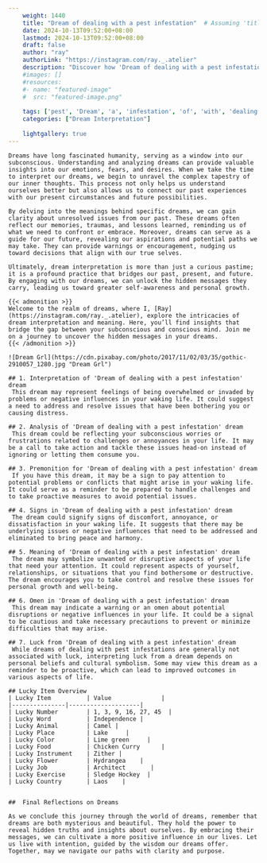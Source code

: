 ```yaml
---
    weight: 1440
    title: "Dream of dealing with a pest infestation"  # Assuming 'title' column exists
    date: 2024-10-13T09:52:00+08:00
    lastmod: 2024-10-13T09:52:00+08:00
    draft: false
    author: "ray"
    authorLink: "https://instagram.com/ray._.atelier"
    description: "Discover how 'Dream of dealing with a pest infestation' can interpret your future and uncover its significant meanings in your life."
    #images: []
    #resources:
    #- name: "featured-image"
    #  src: "featured-image.png"
    
    tags: ['pest', 'Dream', 'a', 'infestation', 'of', 'with', 'dealing']
    categories: ["Dream Interpretation"]
    
    lightgallery: true
---
```

    
    Dreams have long fascinated humanity, serving as a window into our subconscious. Understanding and analyzing dreams can provide valuable insights into our emotions, fears, and desires. When we take the time to interpret our dreams, we begin to unravel the complex tapestry of our inner thoughts. This process not only helps us understand ourselves better but also allows us to connect our past experiences with our present circumstances and future possibilities.
    
    By delving into the meanings behind specific dreams, we can gain clarity about unresolved issues from our past. These dreams often reflect our memories, traumas, and lessons learned, reminding us of what we need to confront or embrace. Moreover, dreams can serve as a guide for our future, revealing our aspirations and potential paths we may take. They can provide warnings or encouragement, nudging us toward decisions that align with our true selves.
    
    Ultimately, dream interpretation is more than just a curious pastime; it is a profound practice that bridges our past, present, and future. By engaging with our dreams, we can unlock the hidden messages they carry, leading us toward greater self-awareness and personal growth.
    
    {{< admonition >}}
    Welcome to the realm of dreams, where I, [Ray](https://instagram.com/ray._.atelier), explore the intricacies of dream interpretation and meaning. Here, you’ll find insights that bridge the gap between your subconscious and conscious mind. Join me on a journey to uncover the hidden messages in your dreams.
    {{< /admonition >}}
    
    ![Dream Grl](https://cdn.pixabay.com/photo/2017/11/02/03/35/gothic-2910057_1280.jpg "Dream Grl")
    
    ## 1. Interpretation of 'Dream of dealing with a pest infestation' dream
     This dream may represent feelings of being overwhelmed or invaded by problems or negative influences in your waking life. It could suggest a need to address and resolve issues that have been bothering you or causing distress.
    
    ## 2. Analysis of 'Dream of dealing with a pest infestation' dream
     This dream could be reflecting your subconscious worries or frustrations related to challenges or annoyances in your life. It may be a call to take action and tackle these issues head-on instead of ignoring or letting them consume you.
    
    ## 3. Premonition for 'Dream of dealing with a pest infestation' dream
     If you have this dream, it may be a sign to pay attention to potential problems or conflicts that might arise in your waking life. It could serve as a reminder to be prepared to handle challenges and to take proactive measures to avoid potential issues.
    
    ## 4. Signs in 'Dream of dealing with a pest infestation' dream
     The dream could signify signs of discomfort, annoyance, or dissatisfaction in your waking life. It suggests that there may be underlying issues or negative influences that need to be addressed and eliminated to bring peace and harmony.
    
    ## 5. Meaning of 'Dream of dealing with a pest infestation' dream
     The dream may symbolize unwanted or disruptive aspects of your life that need your attention. It could represent aspects of yourself, relationships, or situations that you find bothersome or destructive. The dream encourages you to take control and resolve these issues for personal growth and well-being.
    
    ## 6. Omen in 'Dream of dealing with a pest infestation' dream
     This dream may indicate a warning or an omen about potential disruptions or negative influences in your life. It could be a signal to be cautious and take necessary precautions to prevent or minimize difficulties that may arise.
    
    ## 7. Luck from 'Dream of dealing with a pest infestation' dream
     While dreams of dealing with pest infestations are generally not associated with luck, interpreting luck from a dream depends on personal beliefs and cultural symbolism. Some may view this dream as a reminder to be proactive, which can lead to improved outcomes in various aspects of life.
    
    ## Lucky Item Overview
    | Lucky Item          | Value              |
    |---------------|--------------------|
    | Lucky Number        | 1, 3, 9, 16, 27, 45  |
    | Lucky Word          | Independence |
    | Lucky Animal        | Camel |
    | Lucky Place         | Lake     |
    | Lucky Color         | Lime green     |
    | Lucky Food          | Chicken Curry      |
    | Lucky Instrument    | Zither |
    | Lucky Flower        | Hydrangea    |
    | Lucky Job           | Architect       |
    | Lucky Exercise      | Sledge Hockey  |
    | Lucky Country       | Laos    |
    
    
    ##  Final Reflections on Dreams
    
    As we conclude this journey through the world of dreams, remember that dreams are both mysterious and beautiful. They hold the power to reveal hidden truths and insights about ourselves. By embracing their messages, we can cultivate a more positive influence in our lives. Let us live with intention, guided by the wisdom our dreams offer. Together, may we navigate our paths with clarity and purpose.
    